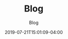 ---
title: "Blog"
subtitle: "Blog"
date: 2019-07-21T15:01:09-04:00
draft: false
sitemap: false
thumbnail: "images/img_blog_1.jpg"
---